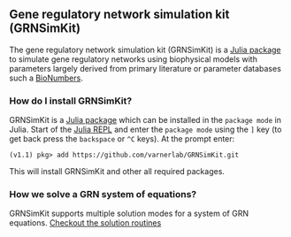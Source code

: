 ## Gene regulatory network simulation kit (GRNSimKit)
The gene regulatory network simulation kit (GRNSimKit) is a [Julia package](https://docs.julialang.org/en/v1/stdlib/Pkg/index.html) to simulate gene regulatory networks using biophysical models with parameters largely derived from primary
literature or parameter databases such a [BioNumbers](https://bionumbers.hms.harvard.edu).

### How do I install GRNSimKit?
GRNSimKit is a [Julia package](https://docs.julialang.org/en/v1/stdlib/Pkg/index.html) which can be installed in the ``package mode`` in Julia.
Start of the [Julia REPL](https://docs.julialang.org/en/v1/stdlib/REPL/index.html) and enter the ``package mode`` using the ``]`` key (to get back press the ``backspace`` or ``^C`` keys). At the prompt enter:

    (v1.1) pkg> add https://github.com/varnerlab/GRNSimKit.git

This will install GRNSimKit and other all required packages.

### How we solve a GRN system of equations?
GRNSimKit supports multiple solution modes for a system of GRN equations. [Checkout the solution routines](/solve/index.md)
